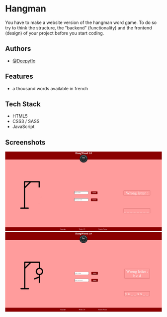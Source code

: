 
# Hangman

You have to make a website version of the hangman word game. To do so try to think the structure, the "backend" (functionality) and the frontend (design) of your project before you start coding.
## Authors

- [@Deepyflo](https://www.github.com/Deepyflo)


## Features

- a thousand words available in french


## Tech Stack

- HTML5
- CSS3 / SASS
- JavaScript


## Screenshots

![capture game start](/assets/img/capture1.png)
![capture game started](/assets/img/capture2.png)
